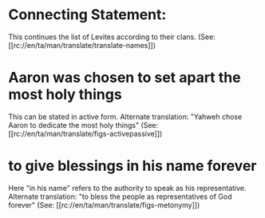 # Connecting Statement:

This continues the list of Levites according to their clans. (See: [[rc://en/ta/man/translate/translate-names]])

# Aaron was chosen to set apart the most holy things

This can be stated in active form. Alternate translation: "Yahweh chose Aaron to dedicate the most holy things" (See: [[rc://en/ta/man/translate/figs-activepassive]])

# to give blessings in his name forever

Here "in his name" refers to the authority to speak as his representative. Alternate translation: "to bless the people as representatives of God forever" (See: [[rc://en/ta/man/translate/figs-metonymy]])

